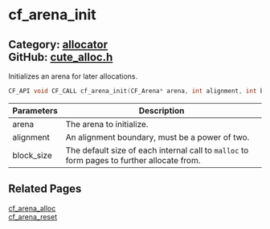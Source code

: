 [](../header.md ':include')

# cf_arena_init

Category: [allocator](/api_reference?id=allocator)  
GitHub: [cute_alloc.h](https://github.com/RandyGaul/cute_framework/blob/master/include/cute_alloc.h)  
---

Initializes an arena for later allocations.

```cpp
CF_API void CF_CALL cf_arena_init(CF_Arena* arena, int alignment, int block_size);
```

Parameters | Description
--- | ---
arena | The arena to initialize.
alignment | An alignment boundary, must be a power of two.
block_size | The default size of each internal call to `malloc` to form pages to further allocate from.

## Related Pages

[cf_arena_alloc](/allocator/cf_arena_alloc.md)  
[cf_arena_reset](/allocator/cf_arena_reset.md)  
